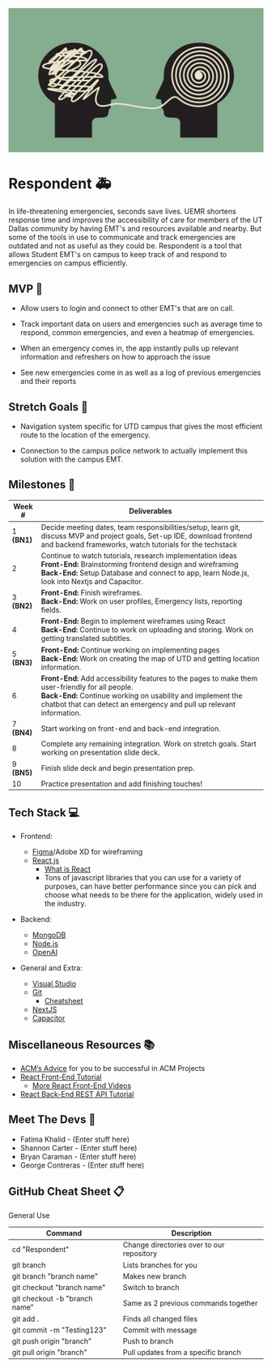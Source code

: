 <p align="center">
<img src="https://github.com/acm-projects/Envoy/blob/main/frontend/src/assets/Translationai.jpg" width="625"/>
</p>

# Respondent :ambulance:
In life-threatening emergencies, seconds save lives. UEMR shortens response time and improves the accessibility of care for members of the UT Dallas community by having EMT's and resources available and nearby. But some of the tools in use to communicate and track emergencies are outdated and not as useful as they could be. Respondent is a tool that allows Student EMT's on campus to keep track of and respond to emergencies on campus efficiently.
 
## MVP :hospital:
-  Allow users to login and connect to other EMT's that are on call.
    
-   Track important data on users and emergencies such as average time to respond, common emergencies, and even a heatmap of emergencies.
    
-   When an emergency comes in, the app instantly pulls up relevant information and refreshers on how to approach the issue
    
-   See new emergencies come in as well as a log of previous emergencies and their reports
 
## Stretch Goals :syringe:
-   Navigation system specific for UTD campus that gives the most efficient route to the location of the emergency.
    
-   Connection to the campus police network to actually implement this solution with the campus EMT.
 
 
 ## Milestones 📆
| Week # | Deliverables |
|--------|--------------|
| 1 **(BN1)**       | Decide meeting dates, team responsibilities/setup, learn git, discuss MVP and project goals, Set-up IDE, download frontend and backend frameworks, watch tutorials for the techstack                                  |                                                             
| 2                 | Continue to watch tutorials, research implementation ideas <br />**Front-End:** Brainstorming frontend design and wireframing <br />**Back-End:** Setup Database and connect to app, learn Node.js, look into Nextjs and Capacitor.                                     |
| 3  **(BN2)**      | **Front-End:** Finish wireframes.<br />**Back-End:** Work on user profiles, Emergency lists, reporting fields.                                      |
| 4                 | **Front-End:** Begin to implement wireframes using React <br />**Back-End:** Continue to work on uploading and storing. Work on getting translated subtitles.                                            |
| 5  **(BN3)**      |**Front-End:** Continue working on implementing pages<br />**Back-End:** Work on creating the map of UTD and getting location information.     |
| 6                 | **Front-End:** Add accessibility features to the pages to make them user-friendly for all people. <br />**Back-End:**  Continue working on usability and implement the chatbot that can detect an emergency and pull up relevant information.                          |
| 7  **(BN4)**      | Start working on front-end and back-end integration.                                                                                     |             
| 8                 | Complete any remaining integration. Work on stretch goals. Start working on presentation slide deck.                                                               |
| 9  **(BN5)**      | Finish slide deck and begin presentation prep.                                                                          |
| 10                | Practice presentation and add finishing touches!                                                   |
 
## Tech Stack 💻
* Frontend:
  * [Figma](https://www.figma.com/)/Adobe XD for wireframing
  * [React.js](https://reactjs.org/)
    * [What is React](https://www.youtube.com/watch?v=Tn6-PIqc4UM)
    * Tons of javascript libraries that you can use for a variety of purposes, can have better performance since you can pick and choose what needs to be there for the application, widely used in the industry.
 
* Backend:
  * [MongoDB](https://www.mongodb.com/cloud/atlas/lp/try6?utm_source=google&utm_campaign=gs_americas_united_states_search_core_brand_atlas_desktop&utm_term=mongodb&utm_medium=cpc_paid_search&utm_ad=e&utm_ad_campaign_id=12212624338&adgroup=115749704103&gclid=CjwKCAjw3K2XBhAzEiwAmmgrAg4uHgf3ulDv18XD1PKR5n8O8sIyh6xomD9gyrEACvHhPCYyl1ds1BoCYagQAvD_BwE)
  * [Node.js](https://nodejs.org/en/)
  * [OpenAI](https://openai.com/api/)
  
 * General and Extra:
  
	  * [Visual Studio](https://visualstudio.microsoft.com/)
	  * [Git](https://git-scm.com/downloads)
	    * [Cheatsheet](https://education.github.com/git-cheat-sheet-education.pdf)
    * [NextJS](https://nextjs.org/)
    * [Capacitor](https://capacitorjs.com/docs)
  
 
 
## Miscellaneous Resources 	📚
* [ACM’s Advice](https://docs.google.com/document/d/18Zi3DrKG5e6g5Bojr8iqxIu6VIGl86YBSFlsnJnlM88/edit) for you to be successful in ACM Projects
* [React Front-End Tutorial](https://reactjs.org/tutorial/tutorial.html)
  * [More React Front-End Videos](https://www.youtube.com/watch?v=G-Cr00UYokU)
* [React Back-End REST API Tutorial](https://www.youtube.com/watch?v=fgTGADljAeg)
 
## Meet The Devs :baby_chick:
* Fatima Khalid - (Enter stuff here)
* Shannon Carter -  (Enter stuff here)
* Bryan Caraman - (Enter stuff here)
* George Contreras - (Enter stuff here)


## GitHub Cheat Sheet  :clipboard:
 
General Use
 
| Command | Description |
| ------ | ------ |
| cd "Respondent" | Change directories over to our repository |
| git branch | Lists branches for you |
| git branch "branch name" | Makes new branch |
| git checkout "branch name" | Switch to branch |
| git checkout -b "branch name" | Same as 2 previous commands together |
| git add . | Finds all changed files |
| git commit -m "Testing123" | Commit with message |
| git push origin "branch" | Push to branch |
| git pull origin "branch" | Pull updates from a specific branch |



